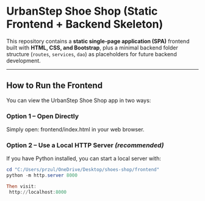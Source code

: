 # UrbanStep Shoe Shop (Static Frontend + Backend Skeleton)

This repository contains a **static single-page application (SPA)** frontend built with **HTML, CSS, and Bootstrap**, plus a minimal backend folder structure (`routes`, `services`, `dao`) as placeholders for future backend development.

---

## How to Run the Frontend

You can view the UrbanStep Shoe Shop app in two ways:

### Option 1 – Open Directly
Simply open:
frontend/index.html in your web browser.

### Option 2 – Use a Local HTTP Server *(recommended)*
If you have Python installed, you can start a local server with:

```powershell
cd "C:/Users/przul/OneDrive/Desktop/shoes-shop/frontend"
python -m http.server 8000

Then visit:
 http://localhost:8000